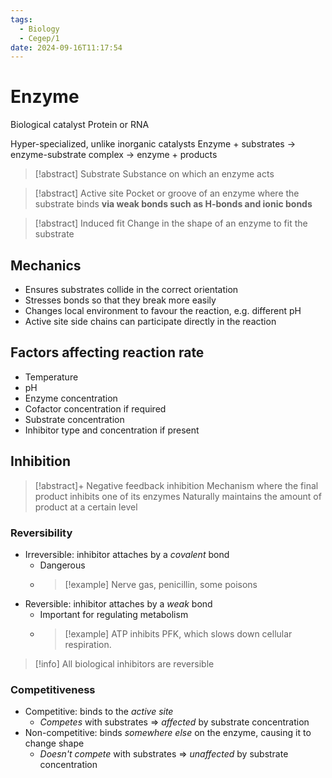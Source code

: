```yaml
---
tags:
  - Biology
  - Cegep/1
date: 2024-09-16T11:17:54
---
```


# Enzyme

Biological catalyst
Protein or RNA

Hyper-specialized, unlike inorganic catalysts
Enzyme + substrates -> enzyme-substrate complex -> enzyme + products

> [!abstract] Substrate
> Substance on which an enzyme acts

> [!abstract] Active site
> Pocket or groove of an enzyme where the substrate binds **via weak bonds such as H-bonds and ionic bonds**

> [!abstract] Induced fit
> Change in the shape of an enzyme to fit the substrate

## Mechanics

- Ensures substrates collide in the correct orientation
- Stresses bonds so that they break more easily
- Changes local environment to favour the reaction, e.g. different pH
- Active site side chains can participate directly in the reaction

## Factors affecting reaction rate

- Temperature
- pH
- Enzyme concentration
- Cofactor concentration if required
- Substrate concentration
- Inhibitor type and concentration if present

## Inhibition

> [!abstract]+ Negative feedback inhibition
> Mechanism where the final product inhibits one of its enzymes
> Naturally maintains the amount of product at a certain level

### Reversibility

- Irreversible: inhibitor attaches by a *covalent* bond
	- Dangerous
	- > [!example] Nerve gas, penicillin, some poisons
- Reversible: inhibitor attaches by a *weak* bond
	- Important for regulating metabolism
	- > [!example] ATP inhibits PFK, which slows down cellular respiration.

> [!info] All biological inhibitors are reversible

### Competitiveness

- Competitive: binds to the *active site*
	- *Competes* with substrates => *affected* by substrate concentration
- Non-competitive: binds *somewhere else* on the enzyme, causing it to change shape
	- *Doesn't compete* with substrates => *unaffected* by substrate concentration